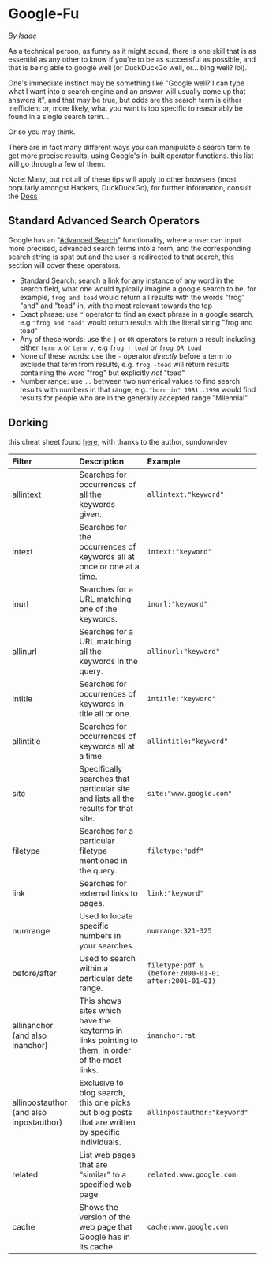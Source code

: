 # Google-Fu

_By_ _Isaac_

As a technical person, as funny as it might sound, there is one skill that is as essential as any other to know if you're to be as successful as possible, and that is being able to google well (or DuckDuckGo well, or... bing well? lol).

One's immediate instinct may be something like "Google well? I can type what I want into a search engine and an answer will usually come up that answers it", and that may be true, but odds are the search term is either inefficient or, more likely, what you want is too specific to reasonably be found in a single search term...

Or so you may think.

There are in fact many different ways you can manipulate a search term to get more precise results, using Google's in-built operator functions. this list will go through a few of them.

Note: Many, but not all of these tips will apply to other browsers (most popularly amongst Hackers, DuckDuckGo), for further information, consult the [Docs](https://help.duckduckgo.com/duckduckgo-help-pages/results/syntax/)

## Standard Advanced Search Operators

Google has an "[Advanced Search](https://www.google.co.uk/advanced_search)" functionality, where a user can input more precised, advanced search terms into a form, and the corresponding search string is spat out and the user is redirected to that search, this section will cover these operators.

- Standard Search: search a link for any instance of any word in the search field, what one would typically imagine a google search to be, for example, `frog and toad` would return all results with the words "frog" "and" and "toad" in, with the most relevant towards the top
- Exact phrase: use `"` operator to find an exact phrase in a google search, e.g `"frog and toad"` would return results with the literal string "frog and toad"
- Any of these words: use the `|` or `OR` operators to return a result including either `term x` or `term y`, e.g `frog | toad` or `frog OR toad`
- None of these words: use the `-` operator *directly* before a term to exclude that term from results, e.g. `frog -toad` will return results containing the word "frog" but explicitly *not* "toad"
- Number range: use `..` between two numerical values to find search results with numbers in that range, e.g. `"born in" 1981..1996` would find results for people who are in the generally accepted range "Milennial"

## Dorking

this cheat sheet found [here](https://gist.github.com/sundowndev/283efaddbcf896ab405488330d1bbc06), with thanks to the author, sundowndev 

| Filter          | Description                                        | Example                              |
| :-------------- |:---------------------------------------------------| :------------------------------------|
| allintext      | Searches for occurrences of all the keywords given. | `allintext:"keyword"` |
| intext      | Searches for the occurrences of keywords all at once or one at a time. | `intext:"keyword"` |
| inurl      | Searches for a URL matching one of the keywords. | `inurl:"keyword"` |
| allinurl      | Searches for a URL matching all the keywords in the query. | `allinurl:"keyword"` |
| intitle      | Searches for occurrences of keywords in title all or one. | `intitle:"keyword"` |
| allintitle      | Searches for occurrences of keywords all at a time. | `allintitle:"keyword"` |
| site      | Specifically searches that particular site and lists all the results for that site. | `site:"www.google.com"` |
| filetype      | Searches for a particular filetype mentioned in the query. | `filetype:"pdf"` |
| link      | Searches for external links to pages. | `link:"keyword"` |
| numrange      | Used to locate specific numbers in your searches. | `numrange:321-325` |
| before/after      | Used to search within a particular date range. | `filetype:pdf & (before:2000-01-01 after:2001-01-01)` |
| allinanchor (and also inanchor)      | This shows sites which have the keyterms in links pointing to them, in order of the most links. | `inanchor:rat` |
| allinpostauthor (and also inpostauthor)      | Exclusive to blog search, this one picks out blog posts that are written by specific individuals. | `allinpostauthor:"keyword"` |
| related      | List web pages that are “similar” to a specified web page. | `related:www.google.com` |
| cache      | Shows the version of the web page that Google has in its cache. | `cache:www.google.com` |

